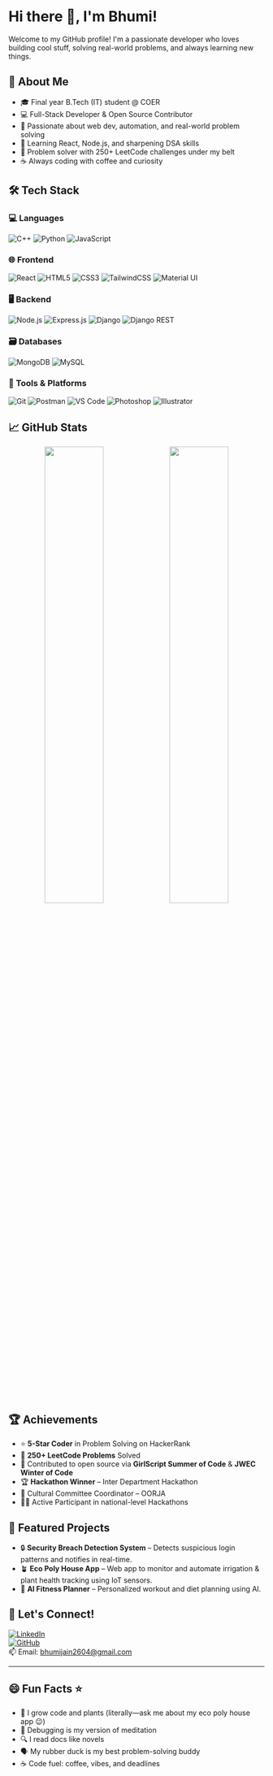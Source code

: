# Hi there 👋, I'm Bhumi!

Welcome to my GitHub profile! I'm a passionate developer who loves building cool stuff, solving real-world problems, and always learning new things.  

## 👤 About Me

- 🎓 Final year B.Tech (IT) student @ COER  
- 💻 Full-Stack Developer & Open Source Contributor  
- 🚀 Passionate about web dev, automation, and real-world problem solving  
- 🌱 Learning React, Node.js, and sharpening DSA skills  
- 🧠 Problem solver with 250+ LeetCode challenges under my belt  
- ☕ Always coding with coffee and curiosity


## 🛠️ Tech Stack

### 💻 Languages
![C++](https://img.shields.io/badge/C++-00599C?style=for-the-badge&logo=c%2B%2B&logoColor=white)
![Python](https://img.shields.io/badge/Python-3776AB?style=for-the-badge&logo=python&logoColor=white)
![JavaScript](https://img.shields.io/badge/JavaScript-F7DF1E?style=for-the-badge&logo=javascript&logoColor=000)

### 🌐 Frontend
![React](https://img.shields.io/badge/React-20232A?style=for-the-badge&logo=react&logoColor=61DAFB)
![HTML5](https://img.shields.io/badge/HTML5-E34F26?style=for-the-badge&logo=html5&logoColor=white)
![CSS3](https://img.shields.io/badge/CSS3-1572B6?style=for-the-badge&logo=css3&logoColor=white)
![TailwindCSS](https://img.shields.io/badge/TailwindCSS-38B2AC?style=for-the-badge&logo=tailwind-css&logoColor=white)
![Material UI](https://img.shields.io/badge/MaterialUI-007FFF?style=for-the-badge&logo=mui&logoColor=white)

### 🖥️ Backend
![Node.js](https://img.shields.io/badge/Node.js-339933?style=for-the-badge&logo=nodedotjs&logoColor=white)
![Express.js](https://img.shields.io/badge/Express.js-000000?style=for-the-badge&logo=express&logoColor=white)
![Django](https://img.shields.io/badge/Django-092E20?style=for-the-badge&logo=django&logoColor=white)
![Django REST](https://img.shields.io/badge/DRF-ff1709?style=for-the-badge&logo=django&logoColor=white)

### 🗃️ Databases
![MongoDB](https://img.shields.io/badge/MongoDB-4EA94B?style=for-the-badge&logo=mongodb&logoColor=white)
![MySQL](https://img.shields.io/badge/MySQL-005C84?style=for-the-badge&logo=mysql&logoColor=white)

### 🧰 Tools & Platforms
![Git](https://img.shields.io/badge/Git-F05032?style=for-the-badge&logo=git&logoColor=white)
![Postman](https://img.shields.io/badge/Postman-FF6C37?style=for-the-badge&logo=postman&logoColor=white)
![VS Code](https://img.shields.io/badge/VS%20Code-007ACC?style=for-the-badge&logo=visual-studio-code&logoColor=white)
![Photoshop](https://img.shields.io/badge/Photoshop-31A8FF?style=for-the-badge&logo=adobephotoshop&logoColor=white)
![Illustrator](https://img.shields.io/badge/Illustrator-FF9A00?style=for-the-badge&logo=adobeillustrator&logoColor=white)

## 📈 GitHub Stats

<p align="center">
  <img width="48%" src="https://github-readme-stats.vercel.app/api?username=bhumi-125&show_icons=true&theme=radical" />
  <img width="48%" src="https://github-readme-streak-stats.herokuapp.com?user=bhumi-125&theme=radical" />
</p>


## 🏆 Achievements

- ⭐ **5-Star Coder** in Problem Solving on HackerRank  
- 🔧 **250+ LeetCode Problems** Solved  
- 🌟 Contributed to open source via **GirlScript Summer of Code** & **JWEC Winter of Code**  
- 🏆 **Hackathon Winner** – Inter Department Hackathon  
- 💃 Cultural Committee Coordinator – OORJA  
- 👩‍💻 Active Participant in national-level Hackathons


## 📌 Featured Projects
- 🔒 **Security Breach Detection System** – Detects suspicious login patterns and notifies in real-time.  
- 🪴 **Eco Poly House App** – Web app to monitor and automate irrigation & plant health tracking using IoT sensors.  
- 💪 **AI Fitness Planner** – Personalized workout and diet planning using AI.  

## 🔗 Let's Connect!

[![LinkedIn](https://img.shields.io/badge/-LinkedIn-blue?style=flat-square&logo=linkedin)](https://linkedin.com/in/bhumi-jain-55b12621a)  
[![GitHub](https://img.shields.io/badge/-GitHub-000?style=flat-square&logo=github)](https://github.com/bhumi-125)  
📫 Email: [bhumijain2604@gmail.com](mailto:bhumijain2604@gmail.com)

---

## 😄 Fun Facts ⭐️
- 🌱 I grow code and plants (literally—ask me about my eco poly house app 😉)
- 🧩 Debugging is my version of meditation
- 🔍 I read docs like novels
- 🗣️ My rubber duck is my best problem-solving buddy
- ☕ Code fuel: coffee, vibes, and deadlines
 
